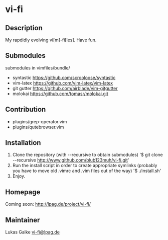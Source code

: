 # vi-fi
## Description
My rapdidly evolving vi[m]-fi[les].
Have fun.

## Submodules
submodules in vimfiles/bundle/
- syntastic <https://github.com/scrooloose/syntastic>
- vim-latex <https://github.com/vim-latex/vim-latex>
- git gutter <https://github.com/airblade/vim-gitgutter>
- molokai <https://github.com/tomasr/molokai.git>

## Contribution
- plugins/grep-operator.vim
- plugins/qutebrowser.vim

## Installation
1. Clone the repository (with --recursive to obtain submodules)
'$ git clone --recursive <http://www.github.com/blub123muh/vi-fi.git>'
2. Run the install script in order to create appropriate symlinks
(probably you have to move old .vimrc and .vim files out of the way)
'$ ./install.sh'
3. Enjoy.

## Homepage
Coming soon: <http://lpag.de/project/vi-fi/>

## Maintainer
Lukas Galke <vi-fi@lpag.de>


